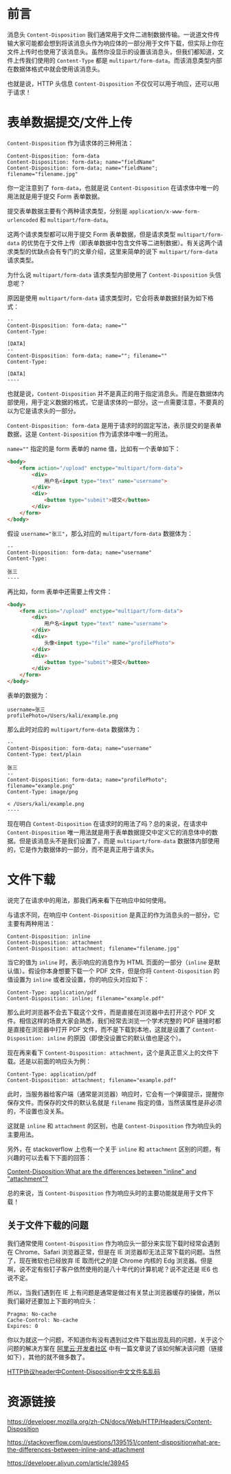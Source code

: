 # 前言

消息头 `Content-Disposition` 我们通常用于文件二进制数据传输。一说道文件传输大家可能都会想到将该消息头作为响应体的一部分用于文件下载，但实际上你在文件上传时也使用了该消息头。虽然你没显示的设置该消息头，但我们都知道，文件上传我们使用的 `Content-Type` 都是 `multipart/form-data`。而该消息类型内部在数据体格式中就会使用该消息头。

也就是说，HTTP 头信息 `Content-Disposition` 不仅仅可以用于响应，还可以用于请求！

# 表单数据提交/文件上传

`Content-Disposition` 作为请求体的三种用法：


```
Content-Disposition: form-data
Content-Disposition: form-data; name="fieldName"
Content-Disposition: form-data; name="fieldName"; filename="filename.jpg"
```


你一定注意到了 `form-data`，也就是说 `Content-Disposition` 在请求体中唯一的用法就是用于提交 Form 表单数据。

提交表单数据主要有个两种请求类型，分别是 `application/x-www-form-urlencoded` 和 `multipart/form-data`。

这两个请求类型都可以用于提交 Form 表单数据，但是请求类型 `multipart/form-data` 的优势在于文件上传（即表单数据中包含文件等二进制数据）。有关这两个请求类型的优缺点会有专门的文章介绍，这里来简单的说下 `multipart/form-data` 请求类型。

为什么说 `multipart/form-data` 请求类型内部使用了 `Content-Disposition` 头信息呢？

原因是使用 `multipart/form-data` 请求类型时，它会将表单数据封装为如下格式：


```
--
Content-Disposition: form-data; name=""
Content-Type:

[DATA]
--
Content-Disposition: form-data; name=""; filename=""
Content-Type:

[DATA]
----
```


也就是说，`Content-Disposition` 并不是真正的用于指定消息头。而是在数据体内部使用，用于定义数据的格式，它是请求体的一部分。这一点需要注意，不要真的以为它是请求头的一部分。

`Content-Disposition: form-data` 是用于请求时的固定写法，表示提交的是表单数据，这是 `Content-Disposition` 作为请求体中唯一的用法。

`name=""` 指定的是 form 表单的 name 值，比如有一个表单如下：



```html
<body>
    <form action="/upload" enctype="multipart/form-data">
        <div>
            用户名<input type="text" name="username">
        </div>
        <div>
            <button type="submit">提交</button>
        </div>
    </form>
</body>
```


假设 `username="张三"`，那么对应的 `multipart/form-data` 数据体为：


```
--
Content-Disposition: form-data; name="username"
Content-Type:

张三
----
```


再比如，form 表单中还需要上传文件：


```html
<body>
    <form action="/upload" enctype="multipart/form-data">
        <div>
            用户名<input type="text" name="username">
        </div>
        <div>
            头像<input type="file" name="profilePhoto">
        </div>
        <div>
            <button type="submit">提交</button>
        </div>
    </form>
</body>
```


表单的数据为：


```
username=张三
profilePhoto=/Users/kali/example.png
```


那么此时对应的 `multipart/form-data` 数据体为：


```
--
Content-Disposition: form-data; name="username"
Content-Type: text/plain

张三
--
Content-Disposition: form-data; name="profilePhoto"; filename="example.png"
Content-Type: image/png

< /Users/kali/example.png
----
```


现在明白 `Content-Disposition` 在请求时的用法了吗？总的来说，在请求中 `Content-Disposition` 唯一用法就是用于表单数据提交中定义它的消息体中的数据。但是该消息头不是我们设置了，而是 `multipart/form-data` 数据体内部使用的，它是作为数据体的一部分，而不是真正用于请求头。


# 文件下载

说完了在请求中的用法，那我们再来看下在响应中如何使用。

与请求不同，在响应中 `Content-Disposition` 是真正的作为消息头的一部分，它主要有两种用法：


```
Content-Disposition: inline
Content-Disposition: attachment
Content-Disposition: attachment; filename="filename.jpg"
```

当它的值为 `inline` 时，表示响应的消息作为 HTML 页面的一部分（`inline` 是默认值）。假设你本身想要下载一个 PDF 文件，但是你将 `Content-Disposition` 的值设置为 `inline` 或者没设置，你的响应头对应如下：


```
Content-Type: application/pdf
Content-Disposition: inline; filename="example.pdf"
```


那么此时浏览器不会去下载这个文件，而是直接在浏览器中去打开这个 PDF 文件。相信这样的场景大家会熟悉，我们经常去浏览一个学术完整的 PDF 链接时都是直接在浏览器中打开 PDF 文件，而不是下载到本地，这就是设置了 `Content-Disposition: inline` 的原因（即使没设置它的默认值也是这个）。


现在再来看下 `Content-Disposition: attachment`，这个是真正意义上的文件下载。还是以前面的响应头为例：


```
Content-Type: application/pdf
Content-Disposition: attachment; filename="example.pdf"
```


此时，当服务器给客户端（通常是浏览器）响应时，它会有一个弹窗提示，提醒你保存文件。而保存的文件的默认名就是 `filename` 指定的值，当然该属性是非必须的，不设置也没关系。

这就是 `inline` 和 `attachment` 的区别，也是 `Content-Disposition` 作为响应头的主要用法。

另外，在 stackoverflow 上也有一个关于 `inline` 和 `attachment` 区别的问题，有兴趣的可以去看下下面的回答：

[Content-Disposition:What are the differences between "inline" and "attachment"?](https://stackoverflow.com/questions/1395151/content-dispositionwhat-are-the-differences-between-inline-and-attachment)


总的来说，当 `Content-Disposition` 作为响应头时的主要功能就是用于文件下载！


## 关于文件下载的问题

我们通常使用 `Content-Disposition` 作为响应头一部分来实现下载时经常会遇到在 Chrome、Safari 浏览器正常，但是在 IE 浏览器却无法正常下载的问题。当然了，现在微软也已经放弃 IE 取而代之的是 Chrome 内核的 Edg 浏览器。但是啊，说不定有些钉子客户依然使用的是八十年代的计算机呢？说不定还是 IE6 也说不定。

所以，当我们遇到在 IE 上有问题是通常是做过有关禁止浏览器缓存的操做，所以我们最好还要加上下面的响应头：


```
Pragma: No-cache
Cache-Control: No-cache
Expires: 0
```


你以为就这一个问题，不知道你有没有遇到过文件下载出现乱码的问题，关于这个问题的解决方案在 [阿里云·开发者社区](https://developer.aliyun.com) 中有一篇文章说了该如何解决该问题（链接如下），其他的就不做多数了。


[HTTP协议header中Content-Disposition中文文件名乱码](https://developer.aliyun.com/article/38945)


# 资源链接

https://developer.mozilla.org/zh-CN/docs/Web/HTTP/Headers/Content-Disposition

https://stackoverflow.com/questions/1395151/content-dispositionwhat-are-the-differences-between-inline-and-attachment

https://developer.aliyun.com/article/38945